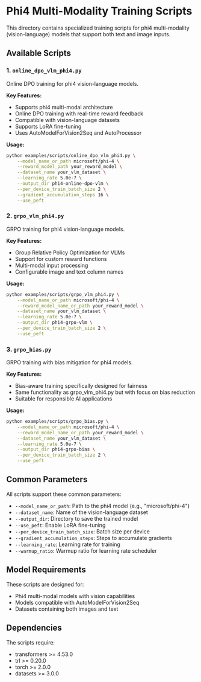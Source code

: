 # Phi4 Multi-Modality Training Scripts

This directory contains specialized training scripts for phi4 multi-modality (vision-language) models that support both text and image inputs.

## Available Scripts

### 1. `online_dpo_vlm_phi4.py`
Online DPO training for phi4 vision-language models.

**Key Features:**
- Supports phi4 multi-modal architecture
- Online DPO training with real-time reward feedback
- Compatible with vision-language datasets
- Supports LoRA fine-tuning
- Uses AutoModelForVision2Seq and AutoProcessor

**Usage:**
```bash
python examples/scripts/online_dpo_vlm_phi4.py \
    --model_name_or_path microsoft/phi-4 \
    --reward_model_path your_reward_model \
    --dataset_name your_vlm_dataset \
    --learning_rate 5.0e-7 \
    --output_dir phi4-online-dpo-vlm \
    --per_device_train_batch_size 2 \
    --gradient_accumulation_steps 16 \
    --use_peft
```

### 2. `grpo_vlm_phi4.py`
GRPO training for phi4 vision-language models.

**Key Features:**
- Group Relative Policy Optimization for VLMs
- Support for custom reward functions
- Multi-modal input processing
- Configurable image and text column names

**Usage:**
```bash
python examples/scripts/grpo_vlm_phi4.py \
    --model_name_or_path microsoft/phi-4 \
    --reward_model_name_or_path your_reward_model \
    --dataset_name your_vlm_dataset \
    --learning_rate 5.0e-7 \
    --output_dir phi4-grpo-vlm \
    --per_device_train_batch_size 2 \
    --use_peft
```

### 3. `grpo_bias.py`
GRPO training with bias mitigation for phi4 models.

**Key Features:**
- Bias-aware training specifically designed for fairness
- Same functionality as grpo_vlm_phi4.py but with focus on bias reduction
- Suitable for responsible AI applications

**Usage:**
```bash
python examples/scripts/grpo_bias.py \
    --model_name_or_path microsoft/phi-4 \
    --reward_model_name_or_path your_reward_model \
    --dataset_name your_vlm_dataset \
    --learning_rate 5.0e-7 \
    --output_dir phi4-grpo-bias \
    --per_device_train_batch_size 2 \
    --use_peft
```

## Common Parameters

All scripts support these common parameters:

- `--model_name_or_path`: Path to the phi4 model (e.g., "microsoft/phi-4")
- `--dataset_name`: Name of the vision-language dataset 
- `--output_dir`: Directory to save the trained model
- `--use_peft`: Enable LoRA fine-tuning
- `--per_device_train_batch_size`: Batch size per device
- `--gradient_accumulation_steps`: Steps to accumulate gradients
- `--learning_rate`: Learning rate for training
- `--warmup_ratio`: Warmup ratio for learning rate scheduler

## Model Requirements

These scripts are designed for:
- Phi4 multi-modal models with vision capabilities
- Models compatible with AutoModelForVision2Seq
- Datasets containing both images and text

## Dependencies

The scripts require:
- transformers >= 4.53.0
- trl >= 0.20.0
- torch >= 2.0.0
- datasets >= 3.0.0